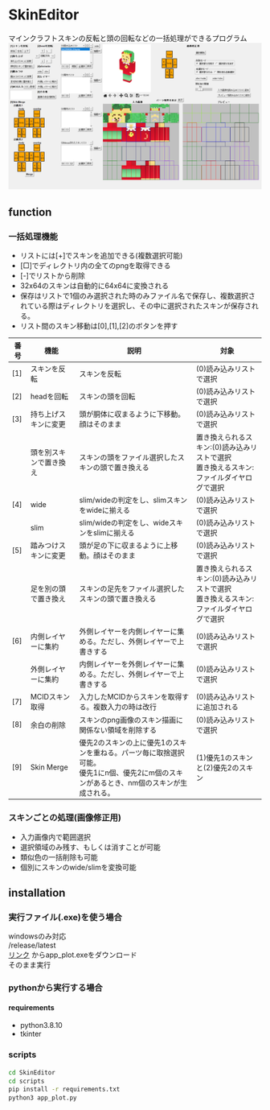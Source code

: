 # SkinEditor
マインクラフトスキンの反転と頭の回転などの一括処理ができるプログラム
![スクリーンショット 2022-10-14 011523](image/display3.png)
## function
### 一括処理機能
- リストには[+]でスキンを追加できる(複数選択可能)
- [□]でディレクトリ内の全てのpngを取得できる
- [-]でリストから削除
- 32x64のスキンは自動的に64x64に変換される
- 保存はリストで1個のみ選択された時のみファイル名で保存し、複数選択されている際はディレクトリを選択し、その中に選択されたスキンが保存される。
- リスト間のスキン移動は[0],[1],[2]のボタンを押す


| 番号|機能 | 説明 |対象|
| ----|---- | ---- |----|
| [1]|スキンを反転 | スキンを反転 |(0)読み込みリストで選択|
| [2]|headを回転 | スキンの頭を回転 |(0)読み込みリストで選択|
| [3]|持ち上げスキンに変更 | 頭が胴体に収まるように下移動。顔はそのまま |(0)読み込みリストで選択|
| |頭を別スキンで置き換え| スキンの頭をファイル選択したスキンの頭で置き換える|置き換えられるスキン:(0)読み込みリストで選択<br>置き換えるスキン:ファイルダイヤログで選択|
| [4]|wide | slim/wideの判定をし、slimスキンをwideに揃える|(0)読み込みリストで選択|
| |slim | slim/wideの判定をし、wideスキンをslimに揃える|(0)読み込みリストで選択|
| [5]|踏みつけスキンに変更 | 頭が足の下に収まるように上移動。顔はそのまま |(0)読み込みリストで選択|
| |足を別の頭で置き換え| スキンの足先をファイル選択したスキンの頭で置き換える|置き換えられるスキン:(0)読み込みリストで選択<br>置き換えるスキン:ファイルダイヤログで選択|
| [6]|内側レイヤーに集約 | 外側レイヤーを内側レイヤーに集める。ただし、外側レイヤーで上書きする|(0)読み込みリストで選択|
| |外側レイヤーに集約 | 内側レイヤーを外側レイヤーに集める。ただし、外側レイヤーで上書きする|(0)読み込みリストで選択|
|[7]|MCIDスキン取得|入力したMCIDからスキンを取得する。複数入力の時は改行|(0)読み込みリストに追加される
|[8]|余白の削除| スキンのpng画像のスキン描画に関係ない領域を削除する|(0)読み込みリストで選択|
|[9]|Skin Merge|優先2のスキンの上に優先1のスキンを重ねる。パーツ毎に取捨選択可能。<br>優先1にn個、優先2にm個のスキンがあるとき、nm個のスキンが生成される。|(1)優先1のスキンと(2)優先2のスキン|

### スキンごとの処理(画像修正用)
- 入力画像内で範囲選択
- 選択領域のみ残す、もしくは消すことが可能
- 類似色の一括削除も可能
- 個別にスキンのwide/slimを変換可能

## installation
### 実行ファイル(.exe)を使う場合
windowsのみ対応  
/release/latest  
[リンク](https://github.com/TACOWASA059/SkinEditor/releases/)
からapp_plot.exeをダウンロード  
そのまま実行
###  pythonから実行する場合  
####  requirements  
* python3.8.10
* tkinter
###  scripts
```bash
cd SkinEditor
cd scripts
pip install -r requirements.txt
python3 app_plot.py
```
